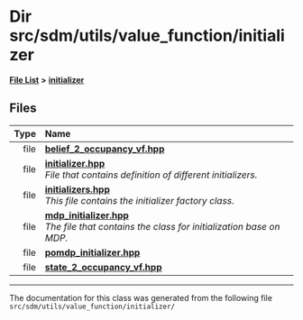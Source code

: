 
# Dir src/sdm/utils/value\_function/initializer

<link rel="stylesheet" href="https://cdnjs.cloudflare.com/ajax/libs/KaTeX/0.5.1/katex.min.css">
<link rel="stylesheet" href="https://cdn.jsdelivr.net/github-markdown-css/2.2.1/github-markdown.css"/>



[**File List**](files.md) **>** [**initializer**](dir_8f297180fb36cffec7cf6cc452bb4d2e.md)











## Files

| Type | Name |
| ---: | :--- |
| file | [**belief\_2\_occupancy\_vf.hpp**](belief__2__occupancy__vf_8hpp.md) <br> |
| file | [**initializer.hpp**](initializer_8hpp.md) <br>_File that contains definition of different initializers._  |
| file | [**initializers.hpp**](initializers_8hpp.md) <br>_This file contains the initializer factory class._  |
| file | [**mdp\_initializer.hpp**](mdp__initializer_8hpp.md) <br>_The file that contains the class for initialization base on MDP._  |
| file | [**pomdp\_initializer.hpp**](pomdp__initializer_8hpp.md) <br> |
| file | [**state\_2\_occupancy\_vf.hpp**](state__2__occupancy__vf_8hpp.md) <br> |


















------------------------------
The documentation for this class was generated from the following file `src/sdm/utils/value_function/initializer/`